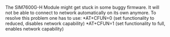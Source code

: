 The SIM7600G-H Module might get stuck in some buggy firmware. It will not be able to connect to network automatically on its own anymore. To resolve this problem one has to use:
*AT+CFUN=0 (set functionality to reduced, disables network capability)
*AT+CFUN=1 (set functionality to full, enables network capability)